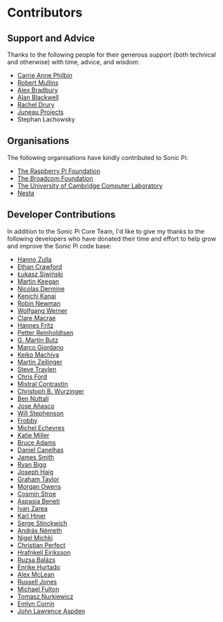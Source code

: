 # Contributors

## Support and Advice

Thanks to the following people for their generous support (both
technical and otherwise) with time, advice, and wisdom:

* [Carrie Anne Philbin](https://twitter.com/missphilbin)
* [Robert Mullins](http://www.cl.cam.ac.uk/~rdm34/)
* [Alex Bradbury](https://twitter.com/asbradbury)
* [Alan Blackwell](http://www.cl.cam.ac.uk/~afb21/)
* [Rachel Drury](https://twitter.com/Rachel_Drury)
* [Juneau Projects](http://www.juneauprojects.co.uk)
* Stephan Lachowsky

## Organisations

The following organisations have kindly contributed to Sonic Pi:

* [The Raspberry Pi Foundation](http://www.raspberrypi.org)
* [The Broadcom Foundation](http://www.broadcomfoundation.org)
* [The University of Cambridge Computer Laboratory](http://www.cl.cam.ac.uk)
* [Nesta](http://www.nesta.org.uk)

## Developer Contributions

In addition to the Sonic Pi Core Team, I'd like to give my thanks to
the following developers who have donated their time and effort to help
grow and improve the Sonic Pi code base:

* [Hanno Zulla](https://github.com/hzulla)
* [Ethan Crawford](https://github.com/ethancrawford)
* [Łukasz Siwiński](https://github.com/hopbit)
* [Martin Keegan](https://github.com/mk270)
* [Nicolas Dermine](https://github.com/nicoder)
* [Kenichi Kanai](https://github.com/kn1kn1)
* [Robin Newman](https://github.com/rbnpi)
* [Wolfgang Werner](https://github.com/wwerner)
* [Clare Macrae](https://github.com/claremacrae)
* [Hannes Fritz](https://github.com/hztirf)
* [Petter Reinholdtsen](https://github.com/petterreinholdtsen)
* [G. Martin Butz](https://github.com/mbutz)
* [Marco Giordano](https://github.com/marco-giordano)
* [Keiko Machiya](https://github.com/keikomachiya)
* [Martin Zeilinger](https://github.com/st01c)
* [Steve Traylen](https://github.com/traylenator)
* [Chris Ford](https://github.com/ctford)
* [Mistral Contrastin](https://github.com/madgen)
* [Christoph B. Wurzinger](https://github.com/chbw)
* [Ben Nuttall](https://github.com/bennuttall)
* [Jose Añasco](https://github.com/merongivian)
* [Will Stephenson](https://github.com/wstephenson)
* [Frobby](https://github.com/frobby)
* [Michel Echevres](https://github.com/echevresm)
* [Katie Miller](https://github.com/codemiller)
* [Bruce Adams](https://github.com/bruceadams)
* [Daniel Canelhas](https://github.com/dcanelhas)
* [James Smith](https://github.com/Nanomancer)
* [Ryan Bigg](https://github.com/radar)
* [Joseph Haig](https://github.com/jrmhaig)
* [Graham Taylor](https://github.com/vinnievg)
* [Morgan Owens](https://github.com/equiamos)
* [Cosmin Stroe](https://github.com/cstroe)
* [Aspasia Beneti](https://github.com/aspasia)
* [Ivan Zarea](https://github.com/minivan)
* [Karl Hiner](https://github.com/khiner)
* [Serge Stinckwich](https://github.com/SergeStinckwich)
* [András Németh](https://github.com/nemethandras)
* [Nigel Michki](https://github.com/nigeil)
* [Christian Perfect](https://github.com/christianp)
* [Hrafnkell Eiríksson](https://github.com/hrafnkelle)
* [Ruzsa Balázs](https://github.com/cellux)
* [Enrike Hurtado](https://github.com/enrike)
* [Alex McLean](https://github.com/yaxu)
* [Russell Jones](https://github.com/Russell-Jones)
* [Michael Fulton](https://github.com/emu4hire)
* [Tomasz Nurkiewicz](https://github.com/nurkiewicz)
* [Emlyn Corrin](https://github.com/emlyn)
* [John Lawrence Aspden](https://github.com/johnlawrenceaspden)










